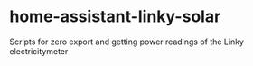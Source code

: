 # home-assistant-linky-solar
Scripts for zero export and getting power readings of the Linky electricitymeter

